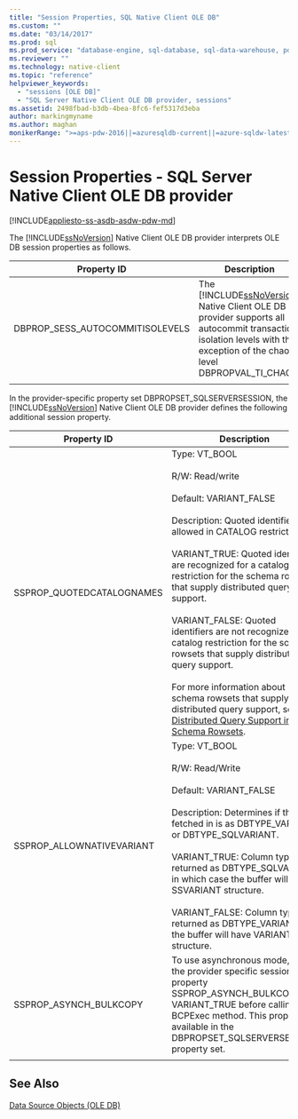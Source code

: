 ```yaml
---
title: "Session Properties, SQL Native Client OLE DB"
ms.custom: ""
ms.date: "03/14/2017"
ms.prod: sql
ms.prod_service: "database-engine, sql-database, sql-data-warehouse, pdw"
ms.reviewer: ""
ms.technology: native-client
ms.topic: "reference"
helpviewer_keywords: 
  - "sessions [OLE DB]"
  - "SQL Server Native Client OLE DB provider, sessions"
ms.assetid: 2498fbad-b3db-4bea-8fc6-fef5317d3eba
author: markingmyname
ms.author: maghan
monikerRange: ">=aps-pdw-2016||=azuresqldb-current||=azure-sqldw-latest||>=sql-server-2016||=sqlallproducts-allversions||>=sql-server-linux-2017||=azuresqldb-mi-current"
---
```

# Session Properties - SQL Server Native Client OLE DB provider
[!INCLUDE[appliesto-ss-asdb-asdw-pdw-md](../../includes/appliesto-ss-asdb-asdw-pdw-md.md)]

  The [!INCLUDE[ssNoVersion](../../includes/ssnoversion-md.md)] Native Client OLE DB provider interprets OLE DB session properties as follows.  
  
|Property ID|Description|  
|-----------------|-----------------|  
|DBPROP_SESS_AUTOCOMMITISOLEVELS|The [!INCLUDE[ssNoVersion](../../includes/ssnoversion-md.md)] Native Client OLE DB provider supports all autocommit transaction isolation levels with the exception of the chaos level DBPROPVAL_TI_CHAOS.|  
|||

 In the provider-specific property set DBPROPSET_SQLSERVERSESSION, the [!INCLUDE[ssNoVersion](../../includes/ssnoversion-md.md)] Native Client OLE DB provider defines the following additional session property.  
  
|Property ID|Description|  
|-----------------|-----------------|  
|SSPROP_QUOTEDCATALOGNAMES|Type: VT_BOOL<br /><br /> R/W: Read/write<br /><br /> Default: VARIANT_FALSE<br /><br /> Description: Quoted identifiers allowed in CATALOG restriction.<br /><br /> VARIANT_TRUE: Quoted identifiers are recognized for a catalog restriction for the schema rowsets that supply distributed query support.<br /><br /> VARIANT_FALSE: Quoted identifiers are not recognized for a catalog restriction for the schema rowsets that supply distributed query support.<br /><br /> For more information about schema rowsets that supply distributed query support, see [Distributed Query Support in Schema Rowsets](../../relational-databases/native-client/ole-db/schema-rowsets-distributed-query-support.md).|  
|SSPROP_ALLOWNATIVEVARIANT|Type: VT_BOOL<br /><br /> R/W: Read/Write<br /><br /> Default: VARIANT_FALSE<br /><br /> Description: Determines if the data fetched in is as DBTYPE_VARIANT or DBTYPE_SQLVARIANT.<br /><br /> VARIANT_TRUE: Column type is returned as DBTYPE_SQLVARIANT in which case the buffer will hold SSVARIANT structure.<br /><br /> VARIANT_FALSE: Column type is returned as DBTYPE_VARIANT and the buffer will have VARIANT structure.|  
|SSPROP_ASYNCH_BULKCOPY|To use asynchronous mode, set the provider specific session property SSPROP_ASYNCH_BULKCOPY to VARIANT_TRUE before calling the BCPExec method. This property is available in the DBPROPSET_SQLSERVERSESSION property set.|  
|||

## See Also  
 [Data Source Objects &#40;OLE DB&#41;](../../relational-databases/native-client-ole-db-data-source-objects/data-source-objects-ole-db.md)  
  
  
